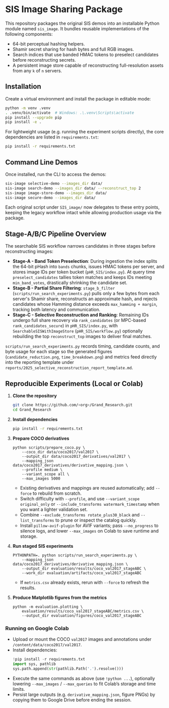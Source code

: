 # SIS Image Sharing Package

This repository packages the original SIS demos into an installable Python module named `sis_image`. It bundles reusable implementations of the following components:

- 64-bit perceptual hashing helpers.
- Shamir secret sharing for hash bytes and full RGB images.
- Search indices that use banded HMAC tokens to preselect candidates before reconstructing secrets.
- A persistent image store capable of reconstructing full-resolution assets from any `k` of `n` servers.

## Installation

Create a virtual environment and install the package in editable mode:

```bash
python -m venv .venv
. .venv/bin/activate  # Windows: .\.venv\Scripts\activate
pip install --upgrade pip
pip install -e .
```

For lightweight usage (e.g. running the experiment scripts directly), the core dependencies are listed in `requirements.txt`:

```bash
pip install -r requirements.txt
```

## Command Line Demos

Once installed, run the CLI to access the demos:

```bash
sis-image selective-demo --images_dir data/
sis-image search-demo --images_dir data/ --reconstruct_top 2
sis-image image-store-demo --images_dir data/
sis-image secure-demo --images_dir data/
```

Each original script under `SIS_image/` now delegates to these entry points, keeping the legacy workflow intact while allowing production usage via the package.

## Stage-A/B/C Pipeline Overview

The searchable SIS workflow narrows candidates in three stages before reconstructing images:

- **Stage-A - Band Token Preselection**: During ingestion the index splits the 64-bit pHash into `bands` chunks, issues HMAC tokens per server, and stores image IDs per token bucket (`pHR_SIS/index.py`). At query time `preselect_candidates` tallies token matches and keeps IDs meeting `min_band_votes`, drastically shrinking the candidate set.
- **Stage-B - Partial Share Filtering**: `stage_b_filter` (`scripts/run_search_experiments.py`) pulls only a few bytes from each server's Shamir share, reconstructs an approximate hash, and rejects candidates whose Hamming distance exceeds `max_hamming + margin`, tracking both latency and communication.
- **Stage-C - Selective Reconstruction and Ranking**: Remaining IDs undergo full share recovery via `rank_candidates` (or MPC-based `rank_candidates_secure`) in `pHR_SIS/index.py`, with `SearchableSISWithImageStore` (`pHR_SIS/workflow.py`) optionally rebuilding the top `reconstruct_top` images to deliver final matches.

`scripts/run_search_experiments.py` records timing, candidate counts, and byte usage for each stage so the generated figures (`candidate_reduction.png`, `time_breakdown.png`) and metrics feed directly into the reporting template under `reports/2025_selective_reconstruction_report_template.md`.

## Reproducible Experiments (Local or Colab)

1. **Clone the repository**
   ```bash
   git clone https://github.com/<org>/Grand_Research.git
   cd Grand_Research
   ```

2. **Install dependencies**
   ```bash
   pip install -r requirements.txt
   ```

3. **Prepare COCO derivatives**
   ```
   python scripts/prepare_coco.py \
       --coco_dir data/coco2017/val2017 \
       --output_dir data/coco2017_derivatives/val2017 \
       --mapping_json data/coco2017_derivatives/derivative_mapping.json \
       --profile medium \
       --variant_scope all \
       --max_images 5000
   ```
   - Existing derivatives and mappings are reused automatically; add `--force` to rebuild from scratch.
   - Switch difficulty with `--profile`, and use `--variant_scope original_only` or `--include_transforms watermark_timestamp` when you want a lighter validation set.
   - Combine `--exclude_transforms rotate_plus30_black` and `--list_transforms` to prune or inspect the catalog quickly.
   - Install `pillow-avif-plugin` for AVIF variants; pass `--no_progress` to silence logs, and lower `--max_images` on Colab to save runtime and storage.

4. **Run staged SIS experiments**
   ```
   PYTHONPATH=. python scripts/run_search_experiments.py \
       --mapping_json data/coco2017_derivatives/derivative_mapping.json \
       --output_dir evaluation/results/coco_val2017_stageABC \
       --work_dir evaluation/artifacts/coco_val2017_stageABC
   ```
   - If `metrics.csv` already exists, rerun with `--force` to refresh the results.

5. **Produce Matplotlib figures from the metrics**
   ```
   python -m evaluation.plotting \
       evaluation/results/coco_val2017_stageABC/metrics.csv \
       --output_dir evaluation/figures/coco_val2017_stageABC
   ```

### Running on Google Colab

- Upload or mount the COCO `val2017` images and annotations under `/content/data/coco2017/val2017`.
- Install dependencies:
  ```python
  !pip install -r requirements.txt
  import sys, pathlib
  sys.path.append(str(pathlib.Path('.').resolve()))
  ```
- Execute the same commands as above (use `!python ...`), optionally lowering `--max_images` / `--max_queries` to fit Colab’s storage and time limits.
- Persist large outputs (e.g. `derivative_mapping.json`, figure PNGs) by copying them to Google Drive before ending the session.
